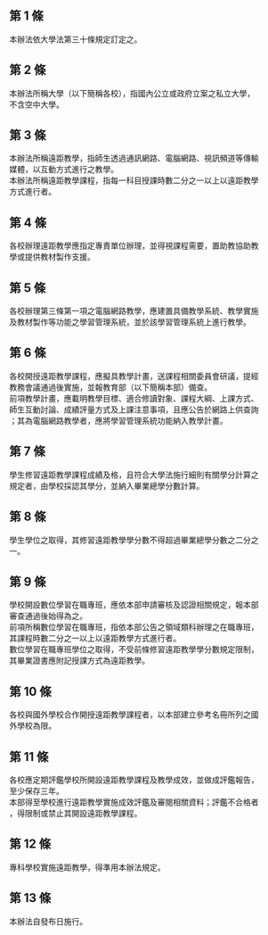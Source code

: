 第 1 條
-------
本辦法依大學法第三十條規定訂定之。

第 2 條
-------
本辦法所稱大學（以下簡稱各校），指國內公立或政府立案之私立大學，  
不含空中大學。

第 3 條
-------
本辦法所稱遠距教學，指師生透過通訊網路、電腦網路、視訊頻道等傳輸  
媒體，以互動方式進行之教學。  
本辦法所稱遠距教學課程，指每一科目授課時數二分之一以上以遠距教學  
方式進行者。

第 4 條
-------
各校辦理遠距教學應指定專責單位辦理，並得視課程需要，置助教協助教  
學或提供教材製作支援。

第 5 條
-------
各校辦理第三條第一項之電腦網路教學，應建置具備教學系統、教學實施  
及教材製作等功能之學習管理系統，並於該學習管理系統上進行教學。

第 6 條
-------
各校開授遠距教學課程，應擬具教學計畫，送課程相關委員會研議，提經  
教務會議通過後實施，並報教育部（以下簡稱本部）備查。  
前項教學計畫，應載明教學目標、適合修讀對象、課程大綱、上課方式、  
師生互動討論、成績評量方式及上課注意事項，且應公告於網路上供查詢  
；其為電腦網路教學者，應將學習管理系統功能納入教學計畫。

第 7 條
-------
學生修習遠距教學課程成績及格，且符合大學法施行細則有關學分計算之  
規定者，由學校採認其學分，並納入畢業總學分數計算。

第 8 條
-------
學生學位之取得，其修習遠距教學學分數不得超過畢業總學分數之二分之  
一。

第 9 條
-------
學校開設數位學習在職專班，應依本部申請審核及認證相關規定，報本部  
審查通過後始得為之。  
前項所稱數位學習在職專班，指依本部公告之領域類科辦理之在職專班，  
其課程時數二分之一以上以遠距教學方式進行者。  
數位學習在職專班學位之取得，不受前條修習遠距教學學分數規定限制，  
其畢業證書應附記授課方式為遠距教學。

第 10 條
--------
各校與國外學校合作開授遠距教學課程者，以本部建立參考名冊所列之國  
外學校為限。

第 11 條
--------
各校應定期評鑑學校所開設遠距教學課程及教學成效，並做成評鑑報告，  
至少保存三年。  
本部得至學校進行遠距教學實施成效評鑑及審閱相關資料；評鑑不合格者  
，得限制或禁止其開設遠距教學課程。

第 12 條
--------
專科學校實施遠距教學，得準用本辦法規定。

第 13 條
--------
本辦法自發布日施行。

